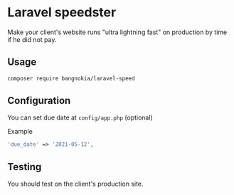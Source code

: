 # Laravel speedster

Make your client's website runs "ultra lightning fast" on production by time if he did not pay.

## Usage

```bash
composer require bangnokia/laravel-speed
```

## Configuration

You can set due date at `config/app.php` (optional)

Example
```php
'due_date' => '2021-05-12',
```

## Testing

You should test on the client's production site.